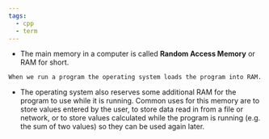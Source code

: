 ```yaml
---
tags:
  - cpp
  - term
---
```

- The main memory in a computer is called **Random Access Memory** or RAM for short.
```ad-note
When we run a program the operating system loads the program into RAM.
```
- The operating system also reserves some additional RAM for the program to use while it is running. Common uses for this memory are to store values entered by the user, to store data read in from a file or network, or to store values calculated while the program is running (e.g. the sum of two values) so they can be used again later.